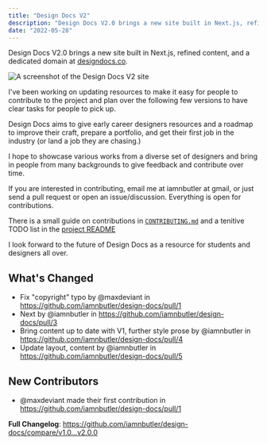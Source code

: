 ```yaml
---
title: "Design Docs V2"
description: "Design Docs V2.0 brings a new site built in Next.js, refined content, and a dedicated domain at designdocs.co. It aims to give early career designers resources and a roadmap to improve their craft, prepare a portfolio, and get their first job in the industry."
date: "2022-05-28"
---
```


Design Docs V2.0 brings a new site built in Next.js, refined content, and a dedicated domain at [designdocs.co](https://www.designdocs.co/).

![A screenshot of the Design Docs V2 site](/blog/design-docs-v2/images/design-docs-v2.png)

I've been working on updating resources to make it easy for people to contribute to the project and plan over the following few versions to have clear tasks for people to pick up.

Design Docs aims to give early career designers resources and a roadmap to improve their craft, prepare a portfolio, and get their first job in the industry (or land a job they are chasing.)

I hope to showcase various works from a diverse set of designers and bring in people from many backgrounds to give feedback and contribute over time.

If you are interested in contributing, email me at iamnbutler at gmail, or just send a pull request or open an issue/discussion. Everything is open for contributions.

There is a small guide on contributions in [`CONTRIBUTING.md`](https://github.com/iamnbutler/design-docs/blob/v2.0.0/CONTRIBUTING.md) and a tenitive TODO list in the [project README](https://github.com/iamnbutler/design-docs/tree/v2.0.0#todo)

I look forward to the future of Design Docs as a resource for students and designers all over.

## What's Changed

- Fix "copyright" typo by @maxdeviant in https://github.com/iamnbutler/design-docs/pull/1
- Next by @iamnbutler in https://github.com/iamnbutler/design-docs/pull/3
- Bring content up to date with V1, further style prose by @iamnbutler in https://github.com/iamnbutler/design-docs/pull/4
- Update layout, content by @iamnbutler in https://github.com/iamnbutler/design-docs/pull/5

## New Contributors

- @maxdeviant made their first contribution in https://github.com/iamnbutler/design-docs/pull/1

**Full Changelog**: https://github.com/iamnbutler/design-docs/compare/v1.0...v2.0.0
